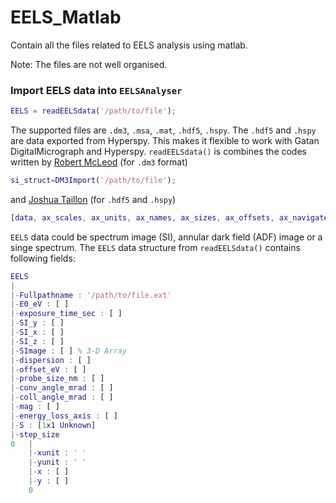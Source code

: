 # EELS_Matlab

Contain all the files related to EELS analysis using matlab.

Note: The files are not well organised.

### Import EELS data into `EELSAnalyser`

```MATLAB
EELS = readEELSdata('/path/to/file');
```
The supported files are `.dm3`, `.msa`, `.mat`, `.hdf5`, `.hspy`. The `.hdf5` and `.hspy` are data exported from Hyperspy. This makes it flexible to work with Gatan DigitalMicrograph and Hyperspy.
`readEELSdata()` is combines the codes written by [Robert McLeod](https://uk.mathworks.com/matlabcentral/fileexchange/29351-dm3-import-for-gatan-digital-micrograph) (for `.dm3` format)
```MATLAB
si_struct=DM3Import('/path/to/file');
```
and [Joshua Taillon](https://github.com/jat255/readHyperSpyH5) (for `.hdf5` and `.hspy`)
```MATLAB
[data, ax_scales, ax_units, ax_names, ax_sizes, ax_offsets, ax_navigates] = readHyperSpyH5('/path/to/file');
```
`EELS` data could be spectrum image (SI), annular dark field (ADF) image or a singe spectrum. The `EELS` data structure from `readEELSdata()` contains following fields:
```MATLAB
EELS
|
|-Fullpathname : '/path/to/file.ext'
|-E0_eV : [ ]
|-exposure_time_sec : [ ]
|-SI_y : [ ]
|-SI_x : [ ]
|-SI_z : [ ]
|-SImage : [ ] % 3-D Array
|-dispersion : [ ]
|-offset_eV : [ ]
|-probe_size_nm : [ ]
|-conv_angle_mrad : [ ]
|-coll_angle_mrad : [ ]
|-mag : [ ]
|-energy_loss_axis : [ ]
|-S : [1x1 Unknown]
|-step_size
0   |
    |-xunit : ' '
    |-yunit : ' '
    |-x : [ ]
    |-y : [ ]
    0
```
